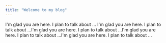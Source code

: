 ```yaml
---
title: "Welcome to my blog"
---
```


I'm glad you are here. I plan to talk about ...
I'm glad you are here. I plan to talk about ...I'm glad you are here. I plan to talk about ...I'm glad you are here. I plan to talk about ...I'm glad you are here. I plan to talk about ...
